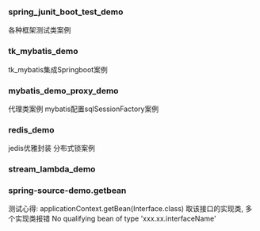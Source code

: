 ### spring_junit_boot_test_demo
各种框架测试类案例
### tk_mybatis_demo
tk_mybatis集成Springboot案例
### mybatis_demo_proxy_demo
代理类案例 mybatis配置sqlSessionFactory案例
### redis_demo
jedis优雅封装 分布式锁案例
### stream_lambda_demo
### spring-source-demo.getbean
测试心得: applicationContext.getBean(Interface.class) 取该接口的实现类, 多个实现类报错
No qualifying bean of type 'xxx.xx.interfaceName'